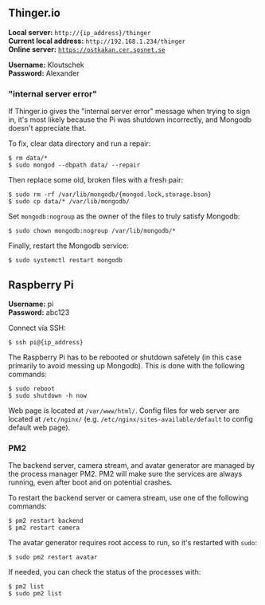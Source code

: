 ## Thinger.io

**Local server:** `http://{ip_address}/thinger`  
**Current local address:** `http://192.168.1.234/thinger`  
**Online server:** [`https://ostkakan.cer.sgsnet.se`](https://ostkakan.cer.sgsnet.se) 

**Username:** Kloutschek  
**Password:** Alexander  

### "internal server error"

If Thinger.io gives the "internal server error" message when trying to sign in, it's most likely because the Pi was shutdown incorrectly, and Mongodb doesn't appreciate that.

To fix, clear data directory and run a repair:
```
$ rm data/*
$ sudo mongod --dbpath data/ --repair
```

Then replace some old, broken files with a fresh pair:
```
$ sudo rm -rf /var/lib/mongodb/{mongod.lock,storage.bson}  
$ sudo cp data/* /var/lib/mongodb/
```

Set `mongodb:nogroup` as the owner of the files to truly satisfy Mongodb:
```
$ sudo chown mongodb:nogroup /var/lib/mongodb/*
```

Finally, restart the Mongodb service:
```
$ sudo systemctl restart mongodb
```

## Raspberry Pi

**Username:** pi  
**Password:** abc123  

Connect via SSH:
```
$ ssh pi@{ip_address}
```

The Raspberry Pi has to be rebooted or shutdown safetely (in this case primarily to avoid messing up Mongodb). This is done with the following commands:
```
$ sudo reboot
$ sudo shutdown -h now
```

Web page is located at `/var/www/html/`. Config files for web server are located at `/etc/nginx/` (e.g. `/etc/nginx/sites-available/default` to config default web page). 

### PM2

The backend server, camera stream, and avatar generator are managed by the process manager PM2. PM2 will make sure the services are always running, even after boot and on potential crashes.

To restart the backend server or camera stream, use one of the following commands:
```
$ pm2 restart backend
$ pm2 restart camera
```

The avatar generator requires root access to run, so it's restarted with `sudo`:
```
$ sudo pm2 restart avatar
```

If needed, you can check the status of the processes with:
```
$ pm2 list
$ sudo pm2 list
```
